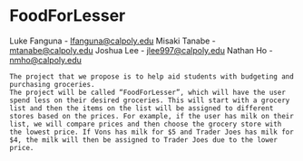 # FoodForLesser
Luke Fanguna - lfanguna@calpoly.edu
Misaki Tanabe - mtanabe@calpoly.edu
Joshua Lee - jlee997@calpoly.edu
Nathan Ho - nmho@calpoly.edu

```
The project that we propose is to help aid students with budgeting and purchasing groceries. 
The project will be called “FoodForLesser”, which will have the user spend less on their desired groceries. This will start with a grocery list and then the items on the list will be assigned to different stores based on the prices. For example, if the user has milk on their list, we will compare prices and then choose the grocery store with the lowest price. If Vons has milk for $5 and Trader Joes has milk for $4, the milk will then be assigned to Trader Joes due to the lower price.
```
